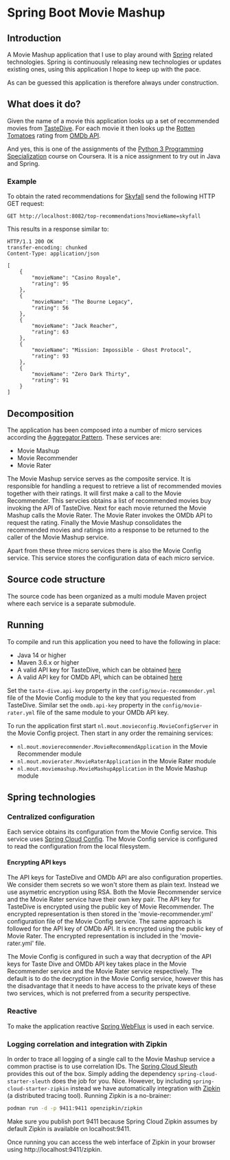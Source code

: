 # Spring Boot Movie Mashup

## Introduction
A Movie Mashup application that I use to play around with [Spring](https://spring.io/) related technologies. Spring is continuously releasing new technologies or updates existing ones, using this application I hope to keep up with the pace.

As can be guessed this application is therefore always under construction.

## What does it do?
Given the name of a movie this application looks up a set of recommended movies from [TasteDive](https://tastedive.com/). For each movie it then looks up the [Rotten Tomatoes](https://www.rottentomatoes.com/) rating from [OMDb API](http://www.omdbapi.com/).

And yes, this is one of the assignments of the [Python 3 Programming Specialization](https://www.coursera.org/specializations/python-3-programming) course on Coursera. It is a nice assignment to try out in Java and Spring.

### Example
To obtain the rated recommendations for [Skyfall](https://www.imdb.com/title/tt1074638/) send the following HTTP GET request:

```
GET http://localhost:8082/top-recommendations?movieName=skyfall
```

This results in a response similar to:

```
HTTP/1.1 200 OK
transfer-encoding: chunked
Content-Type: application/json

[
    {
        "movieName": "Casino Royale",
        "rating": 95
    },
    {
        "movieName": "The Bourne Legacy",
        "rating": 56
    },
    {
        "movieName": "Jack Reacher",
        "rating": 63
    },
    {
        "movieName": "Mission: Impossible - Ghost Protocol",
        "rating": 93
    },
    {
        "movieName": "Zero Dark Thirty",
        "rating": 91
    }
]
```

## Decomposition
The application has been composed into a number of micro services according the [Aggregator Pattern](https://dzone.com/articles/design-patterns-for-microservices). These services are:

- Movie Mashup
- Movie Recommender
- Movie Rater

The Movie Mashup service serves as the composite service. It is responsible for handling a request to retrieve a list of recommended movies together with their ratings. It will first make a call to the Movie Recommender. This servcies obtains a list of recommended movies buy invoking the API of TasteDive. Next for each movie returned the Movie Mashup calls the Movie Rater. The Movie Rater invokes the OMDb API to request the rating. Finally the Movie Mashup consolidates the recommended movies and ratings into a response to be returned to the caller of the Movie Mashup service.

Apart from these three micro services there is also the Movie Config service. This service stores the configuration data of each micro service.

## Source code structure
The source code has been organized as a multi module Maven project where each service is a separate submodule.

## Running
To compile and run this application you need to have the following in place:

- Java 14 or higher
- Maven 3.6.x or higher
- A valid API key for TasteDive, which can be obtained [here](https://tastedive.com/read/api)
- A valid API key for OMDb API, which can be obtained [here](http://www.omdbapi.com/apikey.aspx)

Set the `taste-dive.api-key` property in the `config/movie-recommender.yml` file of the Movie Config module to the key that you requested from TasteDive. Similar set the `omdb.api-key` property in the `config/movie-rater.yml` file of the same module to your OMDb API key.

To run the application first start `nl.mout.movieconfig.MovieConfigServer` in the Movie Config project. Then start in any order the remaining services:

- `nl.mout.movierecommender.MovieRecommendApplication` in the Movie Recommender module
- `nl.mout.movierater.MovieRaterApplication` in the Movie Rater module
- `nl.mout.moviemashup.MovieMashupApplication` in the Movie Mashup module

## Spring technologies

### Centralized configuration
Each service obtains its configuration from the Movie Config service. This service uses [Spring Cloud Config](https://cloud.spring.io/spring-cloud-config). The Movie Config service is configured to read the configuration from the local filesystem.

#### Encrypting API keys
The API keys for TasteDive and OMDb API are also configuration properties. We consider them secrets so we won't store them as plain text. Instead we use asymetric encryption using RSA. Both the Movie Recommender service and the Movie Rater service have their own key pair. The API key for TasteDive is encrypted using the public key of Movie Recommender. The encrypted representation is then stored in the 'movie-recommender.yml' configuration file of the Movie Config service. The same approach is followed for the API key of OMDb API. It is encrypted using the public key of Movie Rater. The encrypted representation is included in the 'movie-rater.yml' file.

The Movie Config is configured in such a way that decryption of the API keys for Taste Dive and OMDb API key takes place in the Movie Recommender service and the Movie Rater service respectively. The default is to do the decryption in the Movie Config service, however this has the disadvantage that it needs to have access to the private keys of these two services, which is not preferred from a security perspective.

### Reactive
To make the application reactive [Spring WebFlux](https://docs.spring.io/spring/docs/current/spring-framework-reference/web-reactive.html) is used in each service.

### Logging correlation and integration with Zipkin
In order to trace all logging of a single call to the Movie Mashup service a common practise is to use correlation IDs. The [Spring Cloud Sleuth](https://spring.io/projects/spring-cloud-sleuth) provides this out of the box. Simply adding the dependency `spring-cloud-starter-sleuth` does the job for you. Nice. However, by including `spring-cloud-starter-zipkin` instead we have automatically integration with [Zipkin](https://zipkin.io/) (a distributed tracing tool). Running Zipkin is a no-brainer:

```bash
podman run -d -p 9411:9411 openzipkin/zipkin
```

Make sure you publish port 9411 because Spring Cloud Zipkin assumes by default Zipkin is available on localhost:9411.

Once running you can access the web interface of Zipkin in your browser using http://localhost:9411/zipkin. 